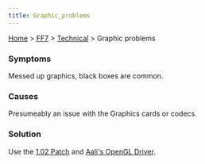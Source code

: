 ```yaml
---
title: Graphic_problems
---
```


[Home](../../Main_Page.md) > [FF7](../../FF7.md) > [Technical](../Technical.md) > Graphic problems

### Symptoms

Messed up graphics, black boxes are common.

### Causes

Presumeably an issue with the Graphics cards or codecs.

### Solution

Use the [1.02 Patch](http://aaronserv.dyndns.org/hosting/ffsf/downloads/ff7_1.02.zip) and [Aali's OpenGL Driver](http://forums.qhimm.com/index.php?topic=8306.0).
